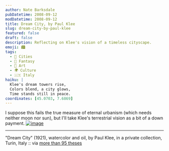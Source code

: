 ```yaml
---
author: Nate Barksdale
pubDatetime: 2008-09-12
modDatetime: 2008-09-12
title: Dream City, by Paul Klee
slug: dream-city-by-paul-klee
featured: false
draft: false
description: Reflecting on Klee's vision of a timeless cityscape.
emoji: 🏙️
tags:
  - 🌆 Cities
  - 🌌 Fantasy
  - 🎨 Art
  - 🌍 Culture
  - 🇮🇹 Italy
haiku: |
  Klee's dream towers rise,  
  Colors blend, a city glows,  
  Time stands still in peace.
coordinates: [45.0703, 7.6869]
---
```


I suppose this fails the true measure of eternal urbanism (which needs neither moon nor sun), but I'll take Klee's terrestrial vision as a bit of a down payment. [![image](http://culture-making.com/media/KleeDreamCity.jpg)](http://ayjay.tumblr.com/post/49770813/paul-klee-dream-city-1921)

---

"Dream City" (1921), watercolor and oil, by Paul Klee, in a private collection, Turin, Italy :: via [more than 95 theses](http://web.archive.org/web/20111012074557/http://ayjay.tumblr.com/post/49770813/paul-klee-dream-city-1921)
